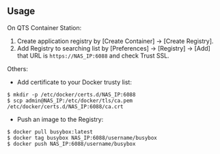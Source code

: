 ## Usage

On QTS Container Station:

1. Create application registry by [Create Container] → [Create Registry].
2. Add Registry to searching list by [Preferences] → [Registry] → [Add] that URL is ```https://NAS_IP:6088``` and check Trust SSL.

Others:

- Add certificate to your Docker trusty list:
```
$ mkdir -p /etc/docker/certs.d/NAS_IP:6088
$ scp admin@NAS_IP:/etc/docker/tls/ca.pem /etc/docker/certs.d/NAS_IP:6088/ca.crt
```
- Push an image to the Registry:
```
$ docker pull busybox:latest
$ docker tag busybox NAS_IP:6088/username/busybox
$ docker push NAS_IP:6088/username/busybox
```

